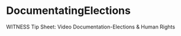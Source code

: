 DocumentatingElections
======================

WITNESS Tip Sheet: Video Documentation-Elections &amp; Human Rights
